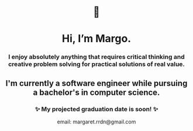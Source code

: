 <h1 align="center">👋</h1>
<h1 align="center">Hi, I’m Margo.</h1>
<h3 align="center">I enjoy absolutely anything that requires critical thinking and creative problem solving for practical solutions of real value.</h3>
<h2 align="center">I'm currently a software engineer while pursuing a bachelor's in computer science.</h2>
<h3 align="center">✨ My projected graduation date is soon! ✨</h3>

<div align="center">email: margaret.rrdn@gmail.com</div>
<!---
margoriordan/margoriordan is a ✨ special ✨ repository because its `README.md` (this file) appears on your GitHub profile.
You can click the Preview link to take a look at your changes.
--->
